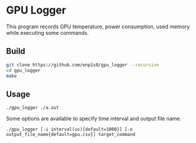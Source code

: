# GPU Logger

This program records GPU temperature, power consumption, used memory while executing some commands.

## Build
```bash
git clone https://github.com/enp1s0/gpu_logger --recursive
cd gpu_logger
make
```

## Usage
```
./gpu_logger ./a.out
```

Some options are available to specify time interval and output file name.
```
./gpu_logger [-i interval(us){default=1000}] [-o output_file_name{default=gpu.csv}] target_command
```
